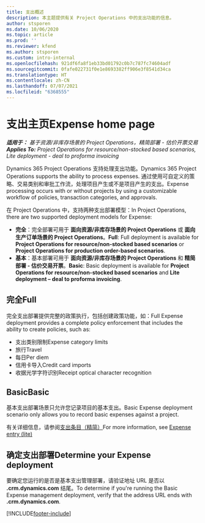 ```yaml
---
title: 支出概述
description: 本主题提供有关 Project Operations 中的支出功能的信息。
author: stsporen
ms.date: 10/06/2020
ms.topic: article
ms.prod: ''
ms.reviewer: kfend
ms.author: stsporen
ms.custom: intro-internal
ms.openlocfilehash: 921df6fa8f1eb33bd01792c0b7c787fc74604adf
ms.sourcegitcommit: 0fafe022731f0e1e8693382ff906e3f8541d34ca
ms.translationtype: HT
ms.contentlocale: zh-CN
ms.lasthandoff: 07/07/2021
ms.locfileid: "6368555"
---
```

# <a name="expense-home-page"></a><span data-ttu-id="f4be2-103">支出主页</span><span class="sxs-lookup"><span data-stu-id="f4be2-103">Expense home page</span></span>

<span data-ttu-id="f4be2-104">_**适用于：** 基于资源/非库存场景的 Project Operations，精简部署 - 估价开票交易_</span><span class="sxs-lookup"><span data-stu-id="f4be2-104">_**Applies To:** Project Operations for resource/non-stocked based scenarios, Lite deployment - deal to proforma invoicing_</span></span>


<span data-ttu-id="f4be2-105">Dynamics 365 Project Operations 支持处理支出功能。</span><span class="sxs-lookup"><span data-stu-id="f4be2-105">Dynamics 365 Project Operations supports the ability to process expenses.</span></span> <span data-ttu-id="f4be2-106">通过使用可自定义的策略、交易类别和审批工作流，处理项目产生或不是项目产生的支出。</span><span class="sxs-lookup"><span data-stu-id="f4be2-106">Expense processing occurs with or without projects by using a customizable workflow of policies, transaction categories, and approvals.</span></span>

<span data-ttu-id="f4be2-107">在 Project Operations 中，支持两种支出部署模型：</span><span class="sxs-lookup"><span data-stu-id="f4be2-107">In Project Operations, there are two supported deployment models for Expense:</span></span> 

- <span data-ttu-id="f4be2-108">**完全**：完全部署可用于 **面向资源/非库存场景的 Project Operations** 或 **面向生产订单场景的 Project Operations**。</span><span class="sxs-lookup"><span data-stu-id="f4be2-108">**Full**: Full deployment is available for **Project Operations for resource/non-stocked based scenarios** or **Project Operations for production order-based scenarios**.</span></span>
- <span data-ttu-id="f4be2-109">**基本**：基本部署可用于 **面向资源/非库存场景的 Project Operations** 和 **精简部署 - 估价交易开票**。</span><span class="sxs-lookup"><span data-stu-id="f4be2-109">**Basic**: Basic deployment is available for **Project Operations for resource/non-stocked based scenarios** and **Lite deployment – deal to proforma invoicing**.</span></span>

## <a name="full"></a><span data-ttu-id="f4be2-110">完全</span><span class="sxs-lookup"><span data-stu-id="f4be2-110">Full</span></span> 
<span data-ttu-id="f4be2-111">完全支出部署提供完整的政策执行，包括创建政策功能，如：</span><span class="sxs-lookup"><span data-stu-id="f4be2-111">Full Expense deployment provides a complete policy enforcement that includes the ability to create policies, such as:</span></span>

  - <span data-ttu-id="f4be2-112">支出类别限制</span><span class="sxs-lookup"><span data-stu-id="f4be2-112">Expense category limits</span></span>
  - <span data-ttu-id="f4be2-113">旅行</span><span class="sxs-lookup"><span data-stu-id="f4be2-113">Travel</span></span>
  - <span data-ttu-id="f4be2-114">每日</span><span class="sxs-lookup"><span data-stu-id="f4be2-114">Per diem</span></span>
  - <span data-ttu-id="f4be2-115">信用卡导入</span><span class="sxs-lookup"><span data-stu-id="f4be2-115">Credit card imports</span></span>
  - <span data-ttu-id="f4be2-116">收据光学字符识别</span><span class="sxs-lookup"><span data-stu-id="f4be2-116">Receipt optical character recognition</span></span>

## <a name="basic"></a><span data-ttu-id="f4be2-117">Basic</span><span class="sxs-lookup"><span data-stu-id="f4be2-117">Basic</span></span> 
<span data-ttu-id="f4be2-118">基本支出部署场景只允许您记录项目的基本支出。</span><span class="sxs-lookup"><span data-stu-id="f4be2-118">Basic Expense deployment scenario only allows you to record basic expenses against a project.</span></span> 

<span data-ttu-id="f4be2-119">有关详细信息，请参阅[支出条目（精简）](basic-expense.md)</span><span class="sxs-lookup"><span data-stu-id="f4be2-119">For more information, see [Expense entry (lite)](basic-expense.md)</span></span>

## <a name="determine-your-expense-deployment"></a><span data-ttu-id="f4be2-120">确定支出部署</span><span class="sxs-lookup"><span data-stu-id="f4be2-120">Determine your Expense deployment</span></span>
<span data-ttu-id="f4be2-121">要确定您运行的是否是基本支出管理部署，请验证地址 URL 是否以 **.crm.dynamics.com** 结尾。</span><span class="sxs-lookup"><span data-stu-id="f4be2-121">To determine if you're running the Basic Expense management deployment, verify that the address URL ends with **.crm.dynamics.com**.</span></span> 


[!INCLUDE[footer-include](../includes/footer-banner.md)]